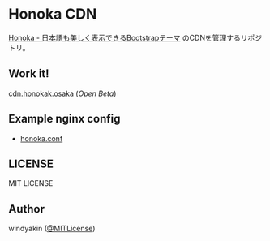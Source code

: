 # Honoka CDN

[Honoka - 日本語も美しく表示できるBootstrapテーマ](http://honokak.osaka/) のCDNを管理するリポジトリ。

## Work it!

[cdn.honokak.osaka](https://cdn.honokak.osaka/) (*Open Beta*)

## Example nginx config

* [honoka.conf](config/honoka.conf)

## LICENSE

MIT LICENSE

## Author

windyakin ([@MITLicense](https://twitter.com/MITLicense))

